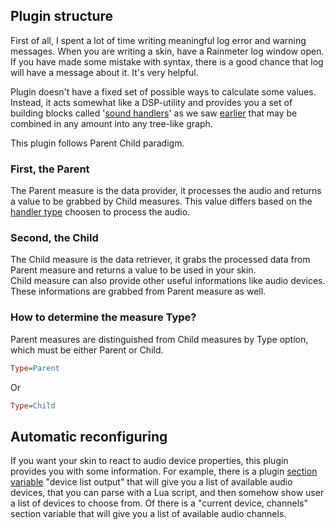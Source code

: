## Plugin structure

First of all, I spent a lot of time writing meaningful log error and warning messages. When you are writing a skin, have a Rainmeter log window open. If you have made some mistake with syntax, there is a good chance that log will have a message about it. It's very helpful.

Plugin doesn't have a fixed set of possible ways to calculate some values. Instead, it acts somewhat like a DSP-utility and provides you a set of building blocks called '[sound handlers]()' as we saw [earlier](/docs/skin-setup.md) that may be combined in any amount into any tree-like graph.

This plugin follows Parent Child paradigm.

### First, the Parent

The Parent measure is the data provider, it processes the audio and returns a value to be grabbed by Child measures. This value differs based on the [handler type]() choosen to process the audio.<br/>

### Second, the Child

The Child measure is the data retriever, it grabs the processed data from Parent measure and returns a value to be used in your skin.<br/>
Child measure can also provide other useful informations like audio devices. These informations are grabbed from Parent measure as well.

### How to determine the measure Type?

Parent measures are distinguished from Child measures by Type option, which must be either Parent or Child.

```ini
Type=Parent
```

Or

```ini
Type=Child
```

## Automatic reconfiguring

If you want your skin to react to audio device properties, this plugin provides you with some information.
For example, there is a plugin [section variable]() "device list output" that will give you a list of available audio devices, that you can parse with a Lua script, and then somehow show user a list of devices to choose from. Of there is a "current device, channels" section variable that will give you a list of available audio channels.
